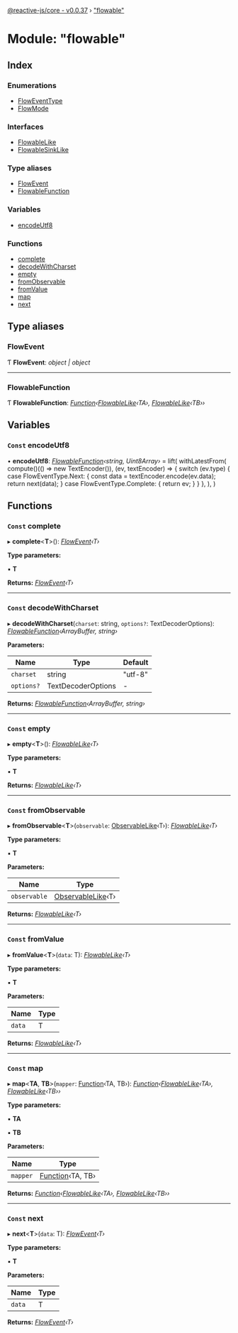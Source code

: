 [@reactive-js/core - v0.0.37](../README.md) › ["flowable"](_flowable_.md)

# Module: "flowable"

## Index

### Enumerations

* [FlowEventType](../enums/_flowable_.floweventtype.md)
* [FlowMode](../enums/_flowable_.flowmode.md)

### Interfaces

* [FlowableLike](../interfaces/_flowable_.flowablelike.md)
* [FlowableSinkLike](../interfaces/_flowable_.flowablesinklike.md)

### Type aliases

* [FlowEvent](_flowable_.md#flowevent)
* [FlowableFunction](_flowable_.md#flowablefunction)

### Variables

* [encodeUtf8](_flowable_.md#const-encodeutf8)

### Functions

* [complete](_flowable_.md#const-complete)
* [decodeWithCharset](_flowable_.md#const-decodewithcharset)
* [empty](_flowable_.md#const-empty)
* [fromObservable](_flowable_.md#const-fromobservable)
* [fromValue](_flowable_.md#const-fromvalue)
* [map](_flowable_.md#const-map)
* [next](_flowable_.md#const-next)

## Type aliases

###  FlowEvent

Ƭ **FlowEvent**: *object | object*

___

###  FlowableFunction

Ƭ **FlowableFunction**: *[Function](_functions_.md#function)‹[FlowableLike](../interfaces/_flowable_.flowablelike.md)‹TA›, [FlowableLike](../interfaces/_flowable_.flowablelike.md)‹TB››*

## Variables

### `Const` encodeUtf8

• **encodeUtf8**: *[FlowableFunction](_flowable_.md#flowablefunction)‹string, Uint8Array›* = lift(
  withLatestFrom(
    compute<TextEncoder>()(() => new TextEncoder()),
    (ev, textEncoder) => {
      switch (ev.type) {
        case FlowEventType.Next: {
          const data = textEncoder.encode(ev.data);
          return next(data);
        }
        case FlowEventType.Complete: {
          return ev;
        }
      }
    },
  ),
)

## Functions

### `Const` complete

▸ **complete**<**T**>(): *[FlowEvent](_flowable_.md#flowevent)‹T›*

**Type parameters:**

▪ **T**

**Returns:** *[FlowEvent](_flowable_.md#flowevent)‹T›*

___

### `Const` decodeWithCharset

▸ **decodeWithCharset**(`charset`: string, `options?`: TextDecoderOptions): *[FlowableFunction](_flowable_.md#flowablefunction)‹ArrayBuffer, string›*

**Parameters:**

Name | Type | Default |
------ | ------ | ------ |
`charset` | string | "utf-8" |
`options?` | TextDecoderOptions | - |

**Returns:** *[FlowableFunction](_flowable_.md#flowablefunction)‹ArrayBuffer, string›*

___

### `Const` empty

▸ **empty**<**T**>(): *[FlowableLike](../interfaces/_flowable_.flowablelike.md)‹T›*

**Type parameters:**

▪ **T**

**Returns:** *[FlowableLike](../interfaces/_flowable_.flowablelike.md)‹T›*

___

### `Const` fromObservable

▸ **fromObservable**<**T**>(`observable`: [ObservableLike](../interfaces/_observable_.observablelike.md)‹T›): *[FlowableLike](../interfaces/_flowable_.flowablelike.md)‹T›*

**Type parameters:**

▪ **T**

**Parameters:**

Name | Type |
------ | ------ |
`observable` | [ObservableLike](../interfaces/_observable_.observablelike.md)‹T› |

**Returns:** *[FlowableLike](../interfaces/_flowable_.flowablelike.md)‹T›*

___

### `Const` fromValue

▸ **fromValue**<**T**>(`data`: T): *[FlowableLike](../interfaces/_flowable_.flowablelike.md)‹T›*

**Type parameters:**

▪ **T**

**Parameters:**

Name | Type |
------ | ------ |
`data` | T |

**Returns:** *[FlowableLike](../interfaces/_flowable_.flowablelike.md)‹T›*

___

### `Const` map

▸ **map**<**TA**, **TB**>(`mapper`: [Function](_functions_.md#function)‹TA, TB›): *[Function](_functions_.md#function)‹[FlowableLike](../interfaces/_flowable_.flowablelike.md)‹TA›, [FlowableLike](../interfaces/_flowable_.flowablelike.md)‹TB››*

**Type parameters:**

▪ **TA**

▪ **TB**

**Parameters:**

Name | Type |
------ | ------ |
`mapper` | [Function](_functions_.md#function)‹TA, TB› |

**Returns:** *[Function](_functions_.md#function)‹[FlowableLike](../interfaces/_flowable_.flowablelike.md)‹TA›, [FlowableLike](../interfaces/_flowable_.flowablelike.md)‹TB››*

___

### `Const` next

▸ **next**<**T**>(`data`: T): *[FlowEvent](_flowable_.md#flowevent)‹T›*

**Type parameters:**

▪ **T**

**Parameters:**

Name | Type |
------ | ------ |
`data` | T |

**Returns:** *[FlowEvent](_flowable_.md#flowevent)‹T›*
